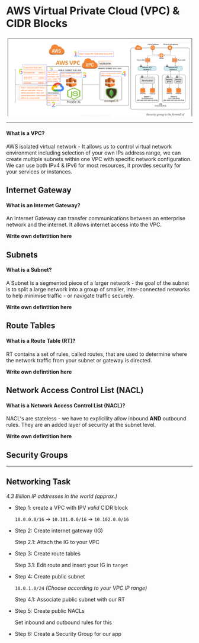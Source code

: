 # AWS Virtual Private Cloud (VPC) & CIDR Blocks

![image](./img/AWS_deployment_networking_security.PNG)

---
#### What is a VPC?
AWS isolated virtual network - It allows us to control virtual network environment including selection of your own IPs address range, we can create multiple subnets within one VPC with specific network configuration. We can use both IPv4 & IPv6 for most resources, it provdes security for your services or instances.

## Internet Gateway
#### What is an Internet Gateway?
An Internet Gateway can transfer communications between an enterprise network and the internet. It allows internet access into the VPC.

**Write own defintition here**

## Subnets
#### What is a Subnet?
A Subnet is a segmented piece of a larger network - the goal of the subnet is to split a large network into a group of smaller, inter-connected networks to help minimise traffic - or navigate traffic securely.

**Write own defintition here**

## Route Tables
#### What is a Route Table (RT)?
RT contains a set of rules, called routes, that are used to determine where the network traffic from your subnet or gateway is directed.

**Write own defintition here**

## Network Access Control List (NACL)
#### What is a Network Access Control List (NACL)?
NACL's are stateless - we have to explicility allow inbound **AND** outbound rules. They are an added layer of security at the subnet level.

**Write own defintition here**

## Security Groups

---

## Networking Task
*4.3 Billion IP addresses in the world (approx.)*
- Step 1: create a VPC with IPV *valid* CIDR block
    
    `10.0.0.0/16`  ->  `10.101.0.0/16`  ->  `10.102.0.0/16`

- Step 2: Create internet gateway (IG)

    Step 2.1: Attach the IG to your VPC

- Step 3: Create route tables

    Step 3.1: Edit route and insert your IG in `target`

- Step 4: Create public subnet

    `10.0.1.0/24` *(Choose according to your VPC IP range)*

    Step 4.1: Associate public subnet with our RT

- Step 5: Create public NACLs

    Set inbound and outbound rules for this

- Step 6: Create a Security Group for our app
